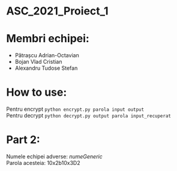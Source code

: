 # ASC_2021_Proiect_1

# Membri echipei:
* Pătrașcu Adrian-Octavian
* Bojan Vlad Cristian
* Alexandru Tudose Stefan 

# How to use:
 Pentru encrypt ``` python encrypt.py parola input output ```  
 Pentru decrypt  ``` python decrypt.py output parola input_recuperat ```  

# Part 2:
Numele echipei adverse: _numeGeneric_  
Parola acesteia: 10x2b10x3D2
